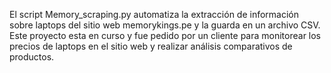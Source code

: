 El script Memory_scraping.py automatiza la extracción de información sobre laptops del sitio web memorykings.pe y la guarda en un archivo CSV. Este proyecto esta en curso y fue pedido por un cliente para monitorear los precios de laptops en el sitio web y realizar análisis comparativos de productos. 
